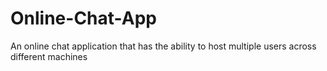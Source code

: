 # Online-Chat-App
An online chat application that has the ability to host multiple users across different machines
